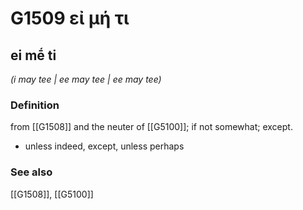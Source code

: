 # G1509 εἰ μή τι

## ei mḗ ti

_(i may tee | ee may tee | ee may tee)_

### Definition

from [[G1508]] and the neuter of [[G5100]]; if not somewhat; except.

- unless indeed, except, unless perhaps

### See also

[[G1508]], [[G5100]]

